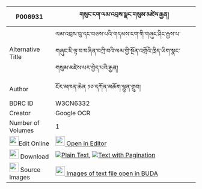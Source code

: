|P006931|གསུང་ངག་ལམ་འབྲས་སྣང་གསུམ་མཛེས་རྒྱན། 
| --- | --- 
|Alternative Title |ལམ་འབྲས་བུ་དང་བཅས་པའི་གདམས་ངག་གི་གཞུང་ཤིང་རྒྱས་པ་གཞུང་ཇི་ལྟ་བ་བཞིན་བཀྲི་བའི་ལམ་གྱི་སྔོན་འགྲོའི་ཁྲིད་ཡིག་སྣང་གསུམ་མཛེས་པར་བྱེད་པའི་རྒྱན།
|Author| ངོར་མཁན་ཆེན ༡༠་དཀོན་མཆོག་ལྷུན་གྲུབ།
|BDRC ID | W3CN6332
|Creator | Google OCR
|Number of Volumes| 1
|<img width="25" src="https://img.icons8.com/color/25/000000/edit-property.png">Edit Online| [<img width="25" src="https://avatars.githubusercontent.com/u/45091458?s=200&v=4"> Open in Editor](http://editor.openpecha.org/P006931)
|<img width="25" src="https://img.icons8.com/fluent/48/000000/download-2.png"/>  Download | [![](https://img.icons8.com/color/20/000000/txt.png)Plain Text](https://github.com/Openpecha/P006931/releases/download/v1/sung_ngaklam_dre_nang_sum_dze__plain_P006931.zip), [![](https://img.icons8.com/color/20/000000/txt.png)Text with Pagination](https://github.com/Openpecha/P006931/releases/download/v1/sung_ngaklam_dre_nang_sum_dze__pages_P006931.zip)
|<img width="25" src="https://img.icons8.com/plasticine/100/000000/pictures-folder.png"/>  Source Images | [<img width="25" src="https://library.bdrc.io/icons/BUDA-small.svg"> Images of text file open in BUDA](https://library.bdrc.io/show/bdr:W3CN6332)
